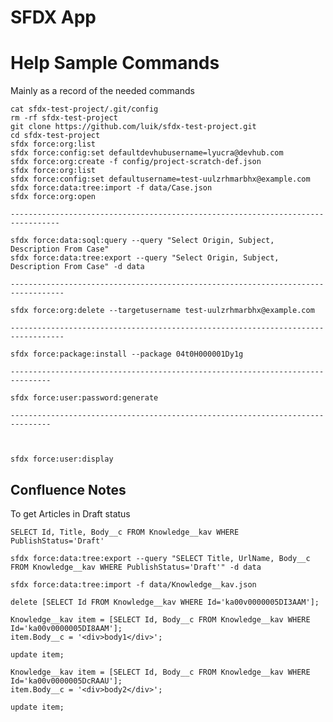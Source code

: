 # SFDX  App

# Help Sample Commands

Mainly as a record of the needed commands

```
cat sfdx-test-project/.git/config
rm -rf sfdx-test-project
git clone https://github.com/luik/sfdx-test-project.git
cd sfdx-test-project
sfdx force:org:list
sfdx force:config:set defaultdevhubusername=lyucra@devhub.com
sfdx force:org:create -f config/project-scratch-def.json 
sfdx force:org:list
sfdx force:config:set defaultusername=test-uulzrhmarbhx@example.com
sfdx force:data:tree:import -f data/Case.json
sfdx force:org:open

---------------------------------------------------------------------------------

sfdx force:data:soql:query --query "Select Origin, Subject, Description From Case"
sfdx force:data:tree:export --query "Select Origin, Subject, Description From Case" -d data

----------------------------------------------------------------------------------

sfdx force:org:delete --targetusername test-uulzrhmarbhx@example.com

----------------------------------------------------------------------------------

sfdx force:package:install --package 04t0H000001Dy1g

-------------------------------------------------------------------------------

sfdx force:user:password:generate

-------------------------------------------------------------------------------



sfdx force:user:display
```


## Confluence Notes

To get Articles in Draft status

`SELECT Id, Title, Body__c FROM Knowledge__kav WHERE PublishStatus='Draft'`


`sfdx force:data:tree:export --query "SELECT Title, UrlName, Body__c FROM Knowledge__kav WHERE PublishStatus='Draft'" -d data` 

`sfdx force:data:tree:import -f data/Knowledge__kav.json`

`delete [SELECT Id FROM Knowledge__kav WHERE Id='ka00v0000005DI3AAM'];`

```
Knowledge__kav item = [SELECT Id, Body__c FROM Knowledge__kav WHERE Id='ka00v0000005DI8AAM'];
item.Body__c = '<div>body1</div>';

update item;
```



```
Knowledge__kav item = [SELECT Id, Body__c FROM Knowledge__kav WHERE Id='ka00v0000005DcRAAU'];
item.Body__c = '<div>body2</div>';

update item;
```

